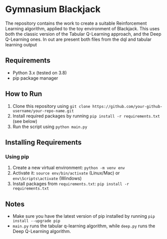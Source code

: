 # Gymnasium Blackjack
The repository contains the work to create a suitable Reinforcement Learning algorithm, applied to the toy environment of Blackjack. This uses both the classic version of the Tabular Q-Learning approach, and
the Deep Q-Learning ones. In out are present both files from the dql and tabular learning output

## Requirements
- Python 3.x (tested on 3.8)
- pip package manager


## How to Run
1. Clone this repository using `git clone https://github.com/your-github-username/your-repo-name.git`
2. Install required packages by running `pip install -r requirements.txt` (see below)
3. Run the script using `python main.py`

## Installing Requirements
### Using pip
1. Create a new virtual environment: `python -m venv env`
2. Activate it: `source env/bin/activate` (Linux/Mac) or `env\Scripts\activate` (Windows)
3. Install packages from `requirements.txt`: `pip install -r requirements.txt`

## Notes
- Make sure you have the latest version of pip installed by running `pip install --upgrade pip`
- `main.py` runs the tabular q-learning algorithm, while `deep.py` runs the Deep Q-Learning algorithm.
